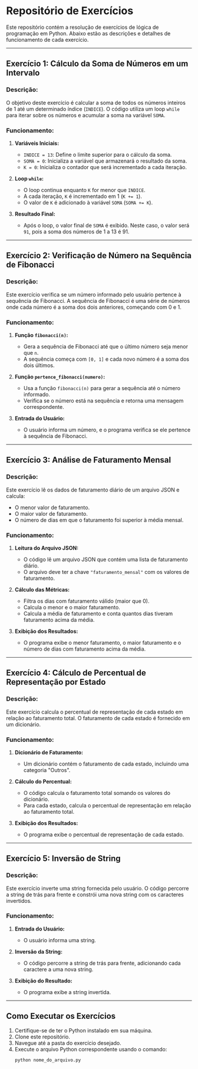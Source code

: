 # Repositório de Exercícios

Este repositório contém a resolução de exercícios de lógica de programação em Python. Abaixo estão as descrições e detalhes de funcionamento de cada exercício.

---

## Exercício 1: Cálculo da Soma de Números em um Intervalo

### Descrição:
O objetivo deste exercício é calcular a soma de todos os números inteiros de 1 até um determinado índice (`INDICE`). O código utiliza um loop `while` para iterar sobre os números e acumular a soma na variável `SOMA`.

### Funcionamento:
1. **Variáveis Iniciais:**
   - `INDICE = 13`: Define o limite superior para o cálculo da soma.
   - `SOMA = 0`: Inicializa a variável que armazenará o resultado da soma.
   - `K = 0`: Inicializa o contador que será incrementado a cada iteração.

2. **Loop `while`:**
   - O loop continua enquanto `K` for menor que `INDICE`.
   - A cada iteração, `K` é incrementado em 1 (`K += 1`).
   - O valor de `K` é adicionado à variável `SOMA` (`SOMA += K`).

3. **Resultado Final:**
   - Após o loop, o valor final de `SOMA` é exibido. Neste caso, o valor será `91`, pois a soma dos números de 1 a 13 é 91.

---

## Exercício 2: Verificação de Número na Sequência de Fibonacci

### Descrição:
Este exercício verifica se um número informado pelo usuário pertence à sequência de Fibonacci. A sequência de Fibonacci é uma série de números onde cada número é a soma dos dois anteriores, começando com 0 e 1.

### Funcionamento:
1. **Função `fibonacci(n)`:**
   - Gera a sequência de Fibonacci até que o último número seja menor que `n`.
   - A sequência começa com `[0, 1]` e cada novo número é a soma dos dois últimos.

2. **Função `pertence_fibonacci(numero)`:**
   - Usa a função `fibonacci(n)` para gerar a sequência até o número informado.
   - Verifica se o número está na sequência e retorna uma mensagem correspondente.

3. **Entrada do Usuário:**
   - O usuário informa um número, e o programa verifica se ele pertence à sequência de Fibonacci.

---

## Exercício 3: Análise de Faturamento Mensal

### Descrição:
Este exercício lê os dados de faturamento diário de um arquivo JSON e calcula:
- O menor valor de faturamento.
- O maior valor de faturamento.
- O número de dias em que o faturamento foi superior à média mensal.

### Funcionamento:
1. **Leitura do Arquivo JSON:**
   - O código lê um arquivo JSON que contém uma lista de faturamento diário.
   - O arquivo deve ter a chave `"faturamento_mensal"` com os valores de faturamento.

2. **Cálculo das Métricas:**
   - Filtra os dias com faturamento válido (maior que 0).
   - Calcula o menor e o maior faturamento.
   - Calcula a média de faturamento e conta quantos dias tiveram faturamento acima da média.

3. **Exibição dos Resultados:**
   - O programa exibe o menor faturamento, o maior faturamento e o número de dias com faturamento acima da média.

---

## Exercício 4: Cálculo de Percentual de Representação por Estado

### Descrição:
Este exercício calcula o percentual de representação de cada estado em relação ao faturamento total. O faturamento de cada estado é fornecido em um dicionário.

### Funcionamento:
1. **Dicionário de Faturamento:**
   - Um dicionário contém o faturamento de cada estado, incluindo uma categoria "Outros".

2. **Cálculo do Percentual:**
   - O código calcula o faturamento total somando os valores do dicionário.
   - Para cada estado, calcula o percentual de representação em relação ao faturamento total.

3. **Exibição dos Resultados:**
   - O programa exibe o percentual de representação de cada estado.

---

## Exercício 5: Inversão de String

### Descrição:
Este exercício inverte uma string fornecida pelo usuário. O código percorre a string de trás para frente e constrói uma nova string com os caracteres invertidos.

### Funcionamento:
1. **Entrada do Usuário:**
   - O usuário informa uma string.

2. **Inversão da String:**
   - O código percorre a string de trás para frente, adicionando cada caractere a uma nova string.

3. **Exibição do Resultado:**
   - O programa exibe a string invertida.

---

## Como Executar os Exercícios

1. Certifique-se de ter o Python instalado em sua máquina.
2. Clone este repositório.
3. Navegue até a pasta do exercício desejado.
4. Execute o arquivo Python correspondente usando o comando:
   ```bash
   python nome_do_arquivo.py

